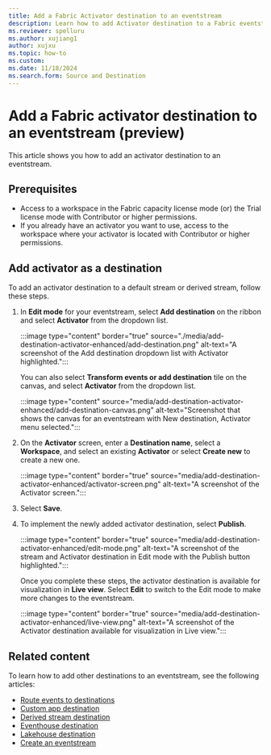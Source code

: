 ```yaml
---
title: Add a Fabric Activator destination to an eventstream
description: Learn how to add Activator destination to a Fabric eventstream. This feature is currently in preview.
ms.reviewer: spelluru
ms.author: xujiang1
author: xujxu
ms.topic: how-to
ms.custom:
ms.date: 11/18/2024
ms.search.form: Source and Destination
---
```


# Add a Fabric activator destination to an eventstream (preview)

This article shows you how to add an activator destination to an eventstream.

## Prerequisites

- Access to a workspace in the Fabric capacity license mode (or) the Trial license mode with Contributor or higher permissions. 
- If you already have an activator you want to use, access to the workspace where your activator is located with Contributor or higher permissions.

## Add activator as a destination

To add an activator destination to a default stream or derived stream, follow these steps.

1. In **Edit mode** for your eventstream, select **Add destination** on the ribbon and select **Activator** from the dropdown list.

   :::image type="content" border="true" source="./media/add-destination-activator-enhanced/add-destination.png" alt-text="A screenshot of the Add destination dropdown list with Activator highlighted.":::

    You can also select **Transform events or add destination** tile on the canvas, and select **Activator** from the dropdown list. 

   :::image type="content" source="media/add-destination-activator-enhanced/add-destination-canvas.png" alt-text="Screenshot that shows the canvas for an eventstream with New destination, Activator menu selected.":::

1. On the **Activator** screen, enter a **Destination name**, select a **Workspace**, and select an existing **Activator** or select **Create new** to create a new one.

   :::image type="content" border="true" source="media/add-destination-activator-enhanced/activator-screen.png" alt-text="A screenshot of the Activator screen.":::

1. Select **Save**.
1. To implement the newly added activator destination, select **Publish**.

   :::image type="content" border="true" source="media/add-destination-activator-enhanced/edit-mode.png" alt-text="A screenshot of the stream and Activator destination in Edit mode with the Publish button highlighted.":::

   Once you complete these steps, the activator destination is available for visualization in **Live view**. Select **Edit** to switch to the Edit mode to make more changes to the eventstream.

   :::image type="content" border="true" source="media/add-destination-activator-enhanced/live-view.png" alt-text="A screenshot of the Activator destination available for visualization in Live view.":::

## Related content

To learn how to add other destinations to an eventstream, see the following articles: 

- [Route events to destinations](add-manage-eventstream-destinations.md)
- [Custom app destination](add-destination-custom-app.md)
- [Derived stream destination](add-destination-derived-stream.md)
- [Eventhouse destination](add-destination-kql-database.md)
- [Lakehouse destination](add-destination-lakehouse.md)
- [Create an eventstream](create-manage-an-eventstream.md)
